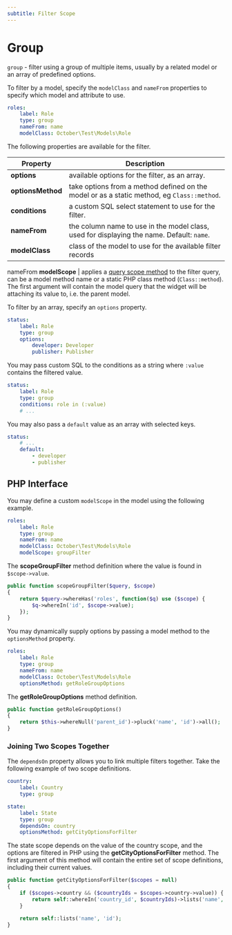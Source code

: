 ```yaml
---
subtitle: Filter Scope
---
```

# Group

`group` - filter using a group of multiple items, usually by a related model or an array of predefined options.

To filter by a model, specify the `modelClass` and `nameFrom` properties to specify which model and attribute to use.

```yaml
roles:
    label: Role
    type: group
    nameFrom: name
    modelClass: October\Test\Models\Role
```

The following properties are available for the filter.

Property | Description
------------- | -------------
**options** | available options for the filter, as an array.
**optionsMethod** | take options from a method defined on the model or as a static method, eg `Class::method`.
**conditions** | a custom SQL select statement to use for the filter.
**nameFrom** | the column name to use in the model class, used for displaying the name. Default: `name`.
**modelClass** | class of the model to use for the available filter records
nameFrom
**modelScope** | applies a [query scope method](../../extend/database/model.md) to the filter query, can be a model method name or a static PHP class method (`Class::method`). The first argument will contain the model query that the widget will be attaching its value to, i.e. the parent model.

To filter by an array, specify an `options` property.

```yaml
status:
    label: Role
    type: group
    options:
        developer: Developer
        publisher: Publisher
```

You may pass custom SQL to the conditions as a string where `:value` contains the filtered value.

```yaml
status:
    label: Role
    type: group
    conditions: role in (:value)
    # ...
```

You may also pass a `default` value as an array with selected keys.

```yaml
status:
    # ...
    default:
        - developer
        - publisher
```

## PHP Interface

You may define a custom `modelScope` in the model using the following example.

```yaml
roles:
    label: Role
    type: group
    nameFrom: name
    modelClass: October\Test\Models\Role
    modelScope: groupFilter
```

The **scopeGroupFilter** method definition where the value is found in `$scope->value`.

```php
public function scopeGroupFilter($query, $scope)
{
    return $query->whereHas('roles', function($q) use ($scope) {
        $q->whereIn('id', $scope->value);
    });
}
```

You may dynamically supply options by passing a model method to the `optionsMethod` property.

```yaml
roles:
    label: Role
    type: group
    nameFrom: name
    modelClass: October\Test\Models\Role
    optionsMethod: getRoleGroupOptions
```

The **getRoleGroupOptions** method definition.

```php
public function getRoleGroupOptions()
{
    return $this->whereNull('parent_id')->pluck('name', 'id')->all();
}
```

### Joining Two Scopes Together

The `dependsOn` property allows you to link multiple filters together. Take the following example of two scope definitions.

```yaml
country:
    label: Country
    type: group

state:
    label: State
    type: group
    dependsOn: country
    optionsMethod: getCityOptionsForFilter
```

The state scope depends on the value of the country scope, and the options are filtered in PHP using the **getCityOptionsForFilter** method. The first argument of this method will contain the entire set of scope definitions, including their current values.

```php
public function getCityOptionsForFilter($scopes = null)
{
    if ($scopes->country && ($countryIds = $scopes->country->value)) {
        return self::whereIn('country_id', $countryIds)->lists('name', 'id');
    }

    return self::lists('name', 'id');
}
```
